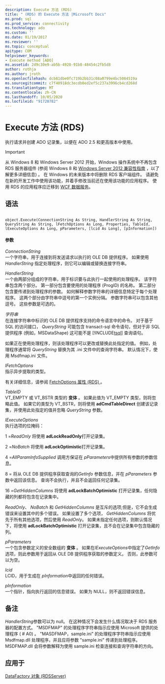 ```yaml
---
description: Execute 方法 (RDS)
title: " (RDS) 的 Execute 方法 |Microsoft Docs"
ms.prod: sql
ms.prod_service: connectivity
ms.technology: ado
ms.custom: ''
ms.date: 01/19/2017
ms.reviewer: ''
ms.topic: conceptual
apitype: COM
helpviewer_keywords:
- Execute method [ADO]
ms.assetid: 2d9c30e9-ab5b-4920-91b8-48454c2fb5d8
author: rothja
ms.author: jroth
ms.openlocfilehash: dcb81dbe0fc719b2bb31c08a0799e4bc5084519a
ms.sourcegitcommit: c7f40918dc3ecdb0ed2ef5c237a3996cb4cd268d
ms.translationtype: MT
ms.contentlocale: zh-CN
ms.lasthandoff: 10/05/2020
ms.locfileid: "91720782"
---
```

# <a name="execute-method-rds"></a>Execute 方法 (RDS)
执行请求并创建 ADO 记录集，以便在 ADO 2.5 和更高版本中使用。  
  
> [!IMPORTANT]
>  从 Windows 8 和 Windows Server 2012 开始，Windows 操作系统中不再包含 RDS 服务器组件 (参阅 Windows 8 和 [Windows Server 2012 兼容性指南](https://www.microsoft.com/download/details.aspx?id=27416) ，以了解更多详细信息) 。 在 Windows 的未来版本中将删除 RDS 客户端组件。 请避免在新的开发工作中使用该功能，并着手修改当前还在使用该功能的应用程序。 使用 RDS 的应用程序应迁移到 [WCF 数据服务](/dotnet/framework/wcf/)。  
  
## <a name="syntax"></a>语法  
  
```  
  
object.Execute(ConnectionString As String, HandlerString As String, QueryString As String, lFetchOptions As Long, Properties, TableId, lExecuteOptions As Long, pParameters, [lcid As Long], [pInformation])  
```  
  
#### <a name="parameters"></a>参数  
 *ConnectionString*  
 一个字符串，用于连接到将发送请求以执行的 OLE DB 提供程序。 如果使用 *HandlerString* 指定处理程序，则它可以编辑或替换连接字符串。  
  
 *HandlerString*  
 一个由两部分组成的字符串，用于标识要与此执行一起使用的处理程序。 该字符串包含两个部分。 第一部分包含要使用的处理程序 (ProgID) 的名称。 第二部分包含要传递到处理程序的参数。 如何解释参数字符串的详细信息特定于每个处理程序。 这两个部分由字符串中逗号的第一个实例分隔。 参数字符串可以包含其他逗号。 这些参数是可选的。  
  
 *字符串*  
 在连接字符串中标识的 OLE DB 提供程序支持的命令语言中的命令。 对于基于 SQL 的访问接口， *QueryString* 可能包含 transact-sql 命令语句，但对于非 SQL 提供程序 (例如，MSDataShape) 这可能不是 [!INCLUDE[tsql](../../../includes/tsql-md.md)] 查询语句。  
  
 如果正在使用处理程序，则该处理程序可以更改或替换此处指定的值。 例如，处理程序通常将 *QueryString* 替换为其 .ini 文件中的查询字符串。 默认情况下，使用 Msdfmap.ini 文件。  
  
 *lFetchOptions*  
 指示异步提取的类型。  
  
 有关详细信息，请参阅 [FetchOptions 属性 (RDS) ](./fetchoptions-property-rds.md)。  
  
 *TableID*  
 VT_EMPTY 或 VT_BSTR 类型的 **变体** 。 如果此值为 VT_EMPTY 类型，则将忽略此值。 如果它的类型为 VT_BSTR，则将使用 **adCmdTableDirect** 创建该记录集，并使用此处指定的值并忽略 *QueryString* 参数。  
  
 *lExecuteOptions*  
 执行选项的位掩码：  
  
 1 =*ReadOnly* 将使用 **adLockReadOnly**打开记录集。  
  
 2 =*NoBatch* 将使用 **adLockOptimistic**打开记录集。  
  
 4 =*AllParamInfoSupplied* 调用方保证在 *pParameters*中提供所有参数的参数信息。  
  
 8 = 将从 OLE DB 提供程序获取查询的*GetInfo* 参数信息，并在 *pParameters* 参数中返回该信息。 查询不会执行，并且不会返回任何记录集。  
  
 16 =*GetHiddenColumns* 将使用 **adLockBatchOptimistic** 打开记录集，任何隐藏的列都将包含在记录集中。  
  
 *ReadOnly*、 *NoBatch* 和 *GetHiddenColumns* 是互斥的选项;但是，它不会生成错误来设置其中的多个错误。 如果设置了多个选项， *GetHiddenColumns* 将优先于所有其他选项，然后使用 *ReadOnly*。 如果未指定任何选项，则默认情况下，将使用 **adLockBatchOptimistic** 打开记录集，且不会在记录集中包含隐藏的列。  
  
 *pParameters*  
 一个包含参数定义的安全数组的 **变体** 。 如果在*lExecuteOptions*中指定了*GetInfo*选项，则此参数用于返回从 OLE DB 提供程序获取的参数定义。 否则，此参数可以为空。  
  
 *lcid*  
 LCID，用于生成在 *pInformation*中返回的任何错误。  
  
 *pInformation*  
 一个指针，指向执行返回的信息错误。 如果为 NULL，则不返回错误信息。  
  
## <a name="remarks"></a>备注  
 *HandlerString*参数可以为 null。 在这种情况下会发生什么情况取决于 RDS 服务器的配置方式。 "MSDFMAP" 的处理程序字符串指示应使用 Microsoft 提供的处理程序 ( # A0) 。 "MASDFMAP，sample.ini" 的处理程序字符串指示应使用 Msdfmap.dll 处理程序，并且应将参数 "sample.ini" 传递到处理程序。 MSDFMAP.dll 会将参数解释为使用 sample.ini 检查连接和查询字符串的方向。  
  
## <a name="applies-to"></a>应用于  
 [DataFactory 对象 (RDSServer)](./datafactory-object-rdsserver.md)